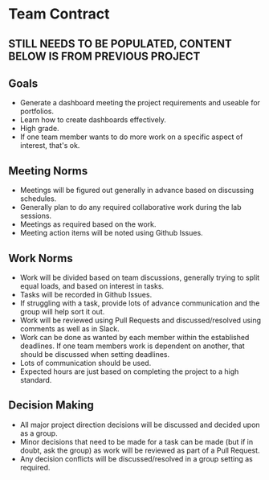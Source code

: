 # Team Contract

## STILL NEEDS TO BE POPULATED, CONTENT BELOW IS FROM PREVIOUS PROJECT

## Goals

- Generate a dashboard meeting the project requirements and useable for portfolios.
- Learn how to create dashboards effectively.
- High grade.
- If one team member wants to do more work on a specific aspect of interest, that's ok.

## Meeting Norms

- Meetings will be figured out generally in advance based on discussing schedules.
- Generally plan to do any required collaborative work during the lab sessions.
- Meetings as required based on the work.
- Meeting action items will be noted using Github Issues.

## Work Norms

- Work will be divided based on team discussions, generally trying to split equal loads, and based on interest in tasks.
- Tasks will be recorded in Github Issues.
- If struggling with a task, provide lots of advance communication and the group will help sort it out.
- Work will be reviewed using Pull Requests and discussed/resolved using comments as well as in Slack.
- Work can be done as wanted by each member within the established deadlines. If one team members work is dependent on another, that should be discussed when setting deadlines.
- Lots of communication should be used.
- Expected hours are just based on completing the project to a high standard.

## Decision Making

- All major project direction decisions will be discussed and decided upon as a group.
- Minor decisions that need to be made for a task can be made (but if in doubt, ask the group) as work will be reviewed as part of a Pull Request.
- Any decision conflicts will be discussed/resolved in a group setting as required.